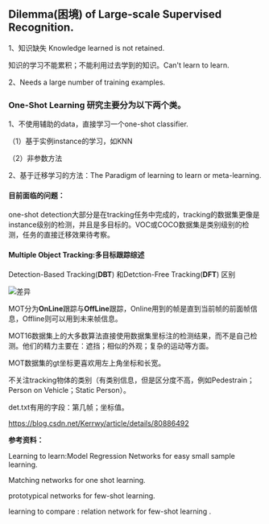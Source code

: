 ## **Dilemma(困境) of Large-scale Supervised Recognition.**

1、知识缺失 Knowledge learned is not retained.

知识的学习不能累积；不能利用过去学到的知识。Can't learn to learn.

2、Needs a large number of training examples.

### One-Shot Learning 研究主要分为以下两个类。

1、不使用辅助的data，直接学习一个one-shot classifier.

（1）基于实例instance的学习，如KNN

（2）非参数方法

2、基于迁移学习的方法：The Paradigm of learning to learn or meta-learning.

#### **目前面临的问题：**

one-shot detection大部分是在tracking任务中完成的，tracking的数据集更像是instance级别的检测，并且是多目标的。VOC或COCO数据集是类别级别的检测，任务的直接迁移效果待考察。

#### Multiple Object Tracking:多目标跟踪综述

Detection-Based Tracking(**DBT**) 和Detction-Free Tracking(**DFT**) 区别

![差异](https://img-blog.csdn.net/20171207212320245)

MOT分为**OnLine**跟踪与**OffLine**跟踪，Online用到的帧是直到当前帧的前面帧信息，Offline则可以用到未来帧信息。 

MOT16数据集上的大多数算法直接使用数据集里标注的检测结果，而不是自己检测。他们的精力主要在：遮挡；相似的外观；复杂的运动等方面。

MOT数据集的gt坐标更喜欢用左上角坐标和长宽。

不关注tracking物体的类别（有类别信息，但是区分度不高，例如Pedestrain；Person on Vehicle；Static Person）。

det.txt有用的字段：第几帧；坐标值。







https://blog.csdn.net/Kerrwy/article/details/80886492

**参考资料：**

Learning to learn:Model Regression Networks for easy small sample learning.

Matching networks for one shot learning.

prototypical networks for few-shot learning.

learning to compare : relation network for few-shot learning .
